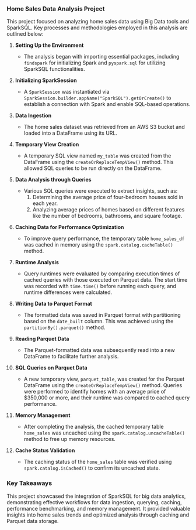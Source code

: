 ### Home Sales Data Analysis Project

This project focused on analyzing home sales data using Big Data tools and SparkSQL. Key processes and methodologies employed in this analysis are outlined below:

1. **Setting Up the Environment**  
   * The analysis began with importing essential packages, including `findspark` for initializing Spark and `pyspark.sql` for utilizing SparkSQL functionalities.

2. **Initializing SparkSession**  
   * A `SparkSession` was instantiated via `SparkSession.builder.appName("SparkSQL").getOrCreate()` to establish a connection with Spark and enable SQL-based operations.

3. **Data Ingestion**  
   * The home sales dataset was retrieved from an AWS S3 bucket and loaded into a DataFrame using its URL.

4. **Temporary View Creation**  
   * A temporary SQL view named `my_table` was created from the DataFrame using the `createOrReplaceTempView()` method. This allowed SQL queries to be run directly on the DataFrame.

5. **Data Analysis through Queries**  
   * Various SQL queries were executed to extract insights, such as:
     1. Determining the average price of four-bedroom houses sold in each year.
     2. Analyzing average prices of homes based on different features like the number of bedrooms, bathrooms, and square footage.

6. **Caching Data for Performance Optimization**  
   * To improve query performance, the temporary table `home_sales_df` was cached in memory using the `spark.catalog.cacheTable()` method.

7. **Runtime Analysis**  
   * Query runtimes were evaluated by comparing execution times of cached queries with those executed on Parquet data. The start time was recorded with `time.time()` before running each query, and runtime differences were calculated.

8. **Writing Data to Parquet Format**  
   * The formatted data was saved in Parquet format with partitioning based on the `date_built` column. This was achieved using the `partitionBy().parquet()` method.

9. **Reading Parquet Data**  
   * The Parquet-formatted data was subsequently read into a new DataFrame to facilitate further analysis.

10. **SQL Queries on Parquet Data**  
    * A new temporary view, `parquet_table`, was created for the Parquet DataFrame using the `createOrReplaceTempView()` method. Queries were performed to identify homes with an average price of $350,000 or more, and their runtime was compared to cached query performance.

11. **Memory Management**  
    * After completing the analysis, the cached temporary table `home_sales` was uncached using the `spark.catalog.uncacheTable()` method to free up memory resources.

12. **Cache Status Validation**  
    * The caching status of the `home_sales` table was verified using `spark.catalog.isCached()` to confirm its uncached state.

### Key Takeaways  

This project showcased the integration of SparkSQL for big data analytics, demonstrating effective workflows for data ingestion, querying, caching, performance benchmarking, and memory management. It provided valuable insights into home sales trends and optimized analysis through caching and Parquet data storage.
